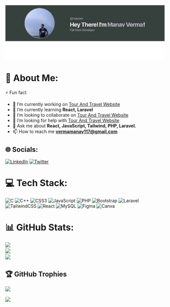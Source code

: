 ![Coding](https://github.com/manaver/svg/blob/main/image%20(1).png)

# 💫 About Me:
⚡ Fun fact

- 🔭 I’m currently working on [Tour And Travel Website](https://github.com/manaver/Tour-Travel.git)
- 🌱 I’m currently learning **React, Laravel**
- 👯 I’m looking to collaborate on [Tour And Travel Website](https://github.com/manaver/Tour-Travel.git)
- 🤝 I’m looking for help with [Tour And Travel Website](https://github.com/manaver/Tour-Travel.git)
- 💬 Ask me about **React, JavaScript, Tailwind, PHP, Laravel.**
- 📫 How to reach me **vermamanav117@gmail.com**

## 🌐 Socials:
[![LinkedIn](https://img.shields.io/badge/LinkedIn-%230077B5.svg?logo=linkedin&logoColor=white)](https://linkedin.com/in/manav-verma-590a92204) [![Twitter](https://img.shields.io/badge/Twitter-%231DA1F2.svg?logo=Twitter&logoColor=white)](https://twitter.com/Manav1924) 

# 💻 Tech Stack:
![C](https://img.shields.io/badge/c-%2300599C.svg?style=for-the-badge&logo=c&logoColor=white) ![C++](https://img.shields.io/badge/c++-%2300599C.svg?style=for-the-badge&logo=c%2B%2B&logoColor=white) ![CSS3](https://img.shields.io/badge/css3-%231572B6.svg?style=for-the-badge&logo=css3&logoColor=white) ![JavaScript](https://img.shields.io/badge/javascript-%23323330.svg?style=for-the-badge&logo=javascript&logoColor=%23F7DF1E) ![PHP](https://img.shields.io/badge/php-%23777BB4.svg?style=for-the-badge&logo=php&logoColor=white) ![Bootstrap](https://img.shields.io/badge/bootstrap-%23563D7C.svg?style=for-the-badge&logo=bootstrap&logoColor=white) ![Laravel](https://img.shields.io/badge/laravel-%23FF2D20.svg?style=for-the-badge&logo=laravel&logoColor=white) ![TailwindCSS](https://img.shields.io/badge/tailwindcss-%2338B2AC.svg?style=for-the-badge&logo=tailwind-css&logoColor=white) ![React](https://img.shields.io/badge/react-%2320232a.svg?style=for-the-badge&logo=react&logoColor=%2361DAFB) ![MySQL](https://img.shields.io/badge/mysql-%2300f.svg?style=for-the-badge&logo=mysql&logoColor=white) 	![Figma](https://img.shields.io/badge/figma-%23F24E1E.svg?style=for-the-badge&logo=figma&logoColor=white) ![Canva](https://img.shields.io/badge/Canva-%2300C4CC.svg?style=for-the-badge&logo=Canva&logoColor=white)
# 📊 GitHub Stats:
![](https://github-readme-stats.vercel.app/api?username=manaver&theme=onedark&hide_border=false&include_all_commits=false&count_private=false)<br/>
![](https://github-readme-streak-stats.herokuapp.com/?user=manaver&theme=onedark&hide_border=false)<br/>
![](https://github-readme-stats.vercel.app/api/top-langs/?username=manaver&theme=onedark&hide_border=false&include_all_commits=false&count_private=false&layout=compact)

## 🏆 GitHub Trophies
![](https://github-profile-trophy.vercel.app/?username=manaver&theme=onedark&no-frame=false&no-bg=true&margin-w=4)



[![](https://visitcount.itsvg.in/api?id=manaver&icon=4&color=0)](https://visitcount.itsvg.in)

<!-- Proudly created with GPRM ( https://gprm.itsvg.in ) -->

